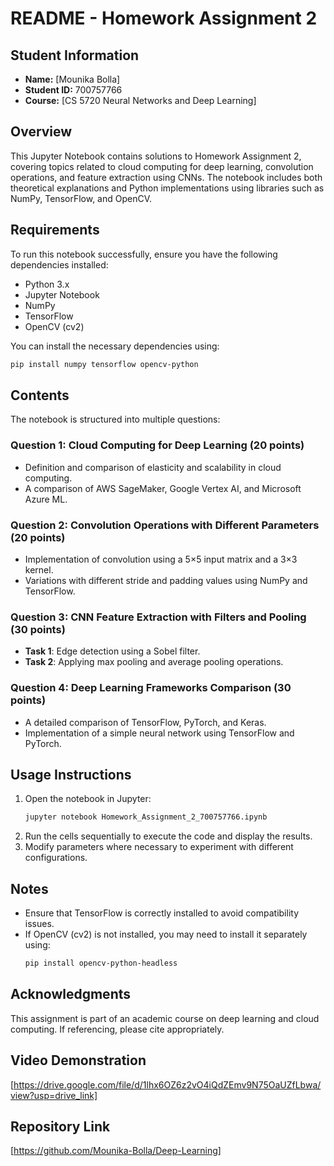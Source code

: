 # README - Homework Assignment 2

## Student Information
- **Name:** [Mounika Bolla]  
- **Student ID:** 700757766  
- **Course:** [CS 5720 Neural Networks and Deep Learning]  

## Overview
This Jupyter Notebook contains solutions to Homework Assignment 2, covering topics related to cloud computing for deep learning, convolution operations, and feature extraction using CNNs. The notebook includes both theoretical explanations and Python implementations using libraries such as NumPy, TensorFlow, and OpenCV.

## Requirements
To run this notebook successfully, ensure you have the following dependencies installed:

- Python 3.x
- Jupyter Notebook
- NumPy
- TensorFlow
- OpenCV (cv2)

You can install the necessary dependencies using:
```bash
pip install numpy tensorflow opencv-python
```

## Contents
The notebook is structured into multiple questions:

### **Question 1: Cloud Computing for Deep Learning (20 points)**
- Definition and comparison of elasticity and scalability in cloud computing.
- A comparison of AWS SageMaker, Google Vertex AI, and Microsoft Azure ML.

### **Question 2: Convolution Operations with Different Parameters (20 points)**
- Implementation of convolution using a 5×5 input matrix and a 3×3 kernel.
- Variations with different stride and padding values using NumPy and TensorFlow.

### **Question 3: CNN Feature Extraction with Filters and Pooling (30 points)**
- **Task 1**: Edge detection using a Sobel filter.
- **Task 2**: Applying max pooling and average pooling operations.

### **Question 4: Deep Learning Frameworks Comparison (30 points)**
- A detailed comparison of TensorFlow, PyTorch, and Keras.
- Implementation of a simple neural network using TensorFlow and PyTorch.

## Usage Instructions
1. Open the notebook in Jupyter:
   ```bash
   jupyter notebook Homework_Assignment_2_700757766.ipynb
   ```
2. Run the cells sequentially to execute the code and display the results.
3. Modify parameters where necessary to experiment with different configurations.

## Notes
- Ensure that TensorFlow is correctly installed to avoid compatibility issues.
- If OpenCV (cv2) is not installed, you may need to install it separately using:
  ```bash
  pip install opencv-python-headless
  ```


## Acknowledgments
This assignment is part of an academic course on deep learning and cloud computing. If referencing, please cite appropriately.

## Video Demonstration
[https://drive.google.com/file/d/1lhx6OZ6z2vO4iQdZEmv9N75OaUZfLbwa/view?usp=drive_link]

## Repository Link
[https://github.com/Mounika-Bolla/Deep-Learning]
